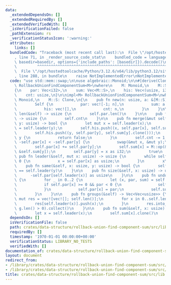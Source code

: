 ```yaml
---
data:
  _extendedDependsOn: []
  _extendedRequiredBy: []
  _extendedVerifiedWith: []
  _isVerificationFailed: false
  _pathExtension: rs
  _verificationStatusIcon: ':warning:'
  attributes:
    links: []
  bundledCode: "Traceback (most recent call last):\n  File \"/opt/hostedtoolcache/Python/3.12.6/x64/lib/python3.12/site-packages/onlinejudge_verify/documentation/build.py\"\
    , line 71, in _render_source_code_stat\n    bundled_code = language.bundle(stat.path,\
    \ basedir=basedir, options={'include_paths': [basedir]}).decode()\n          \
    \         ^^^^^^^^^^^^^^^^^^^^^^^^^^^^^^^^^^^^^^^^^^^^^^^^^^^^^^^^^^^^^^^^^^^^^^^^^^^^^^^^^\n\
    \  File \"/opt/hostedtoolcache/Python/3.12.6/x64/lib/python3.12/site-packages/onlinejudge_verify/languages/rust.py\"\
    , line 288, in bundle\n    raise NotImplementedError\nNotImplementedError\n"
  code: "use std::mem::swap;\n\nuse algebraic::Monoid;\n\n#[derive(Clone)]\npub struct\
    \ RollbackUnionFindComponentSum<M>\nwhere\n    M: Monoid,\n    M::S: Clone,\n\
    {\n    par: Vec<i32>,\n    sum: Vec<M::S>,\n    his: Vec<(usize, i32, M::S)>,\n\
    \    cnt: usize,\n}\n\nimpl<M> RollbackUnionFindComponentSum<M>\nwhere\n    M:\
    \ Monoid,\n    M::S: Clone,\n{\n    pub fn new(n: usize, a: &[M::S]) -> Self {\n\
    \        Self {\n            par: vec![-1; n],\n            sum: a.to_vec(),\n\
    \            his: vec![],\n            cnt: n,\n        }\n    }\n\n    pub fn\
    \ len(&self) -> usize {\n        self.par.len()\n    }\n\n    pub fn count(&self)\
    \ -> usize {\n        self.cnt\n    }\n\n    pub fn merge(&mut self, x: usize,\
    \ y: usize) -> bool {\n        let mut x = self.leader(x);\n        let mut y\
    \ = self.leader(y);\n        self.his.push((x, self.par[x], self.sum[x].clone()));\n\
    \        self.his.push((y, self.par[y], self.sum[y].clone()));\n        if x ==\
    \ y {\n            return false;\n        }\n        self.cnt -= 1;\n        if\
    \ -self.par[x] < -self.par[y] {\n            swap(&mut x, &mut y);\n        }\n\
    \        self.par[x] += self.par[y];\n        self.sum[x] = M::op(&self.sum[x],\
    \ &self.sum[y]);\n        self.par[y] = x as i32;\n        true\n    }\n\n   \
    \ pub fn leader(&self, mut x: usize) -> usize {\n        while self.par[x] >=\
    \ 0 {\n            x = self.par[x] as usize;\n        }\n        x\n    }\n\n\
    \    pub fn same(&self, x: usize, y: usize) -> bool {\n        self.leader(x)\
    \ == self.leader(y)\n    }\n\n    pub fn size(&self, x: usize) -> usize {\n  \
    \      -self.par[self.leader(x)] as usize\n    }\n\n    pub fn undo(&mut self)\
    \ {\n        for _ in 0..2 {\n            let (x, par, sum) = self.his.pop().unwrap();\n\
    \            if self.par[x] >= 0 && par < 0 {\n                self.cnt += 1;\n\
    \            }\n            self.par[x] = par;\n            self.sum[x] = sum;\n\
    \        }\n    }\n\n    pub fn groups(&self) -> Vec<Vec<usize>> {\n        let\
    \ mut res = vec![vec![]; self.len()];\n        for x in 0..self.len() {\n    \
    \        res[self.leader(x)].push(x);\n        }\n        res.into_iter().filter(|g|\
    \ g.len() > 0).collect()\n    }\n\n    pub fn sum(&self, x: usize) -> M::S {\n\
    \        let x = self.leader(x);\n        self.sum[x].clone()\n    }\n}\n"
  dependsOn: []
  isVerificationFile: false
  path: crates/data-structure/rollback-union-find-component-sum/src/lib.rs
  requiredBy: []
  timestamp: '1970-01-01 00:00:00+00:00'
  verificationStatus: LIBRARY_NO_TESTS
  verifiedWith: []
documentation_of: crates/data-structure/rollback-union-find-component-sum/src/lib.rs
layout: document
redirect_from:
- /library/crates/data-structure/rollback-union-find-component-sum/src/lib.rs
- /library/crates/data-structure/rollback-union-find-component-sum/src/lib.rs.html
title: crates/data-structure/rollback-union-find-component-sum/src/lib.rs
---
```

